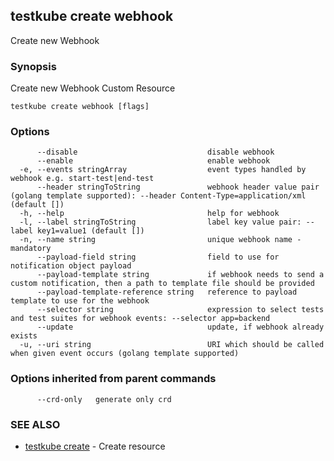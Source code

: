 ## testkube create webhook

Create new Webhook

### Synopsis

Create new Webhook Custom Resource

```
testkube create webhook [flags]
```

### Options

```
      --disable                             disable webhook
      --enable                              enable webhook
  -e, --events stringArray                  event types handled by webhook e.g. start-test|end-test
      --header stringToString               webhook header value pair (golang template supported): --header Content-Type=application/xml (default [])
  -h, --help                                help for webhook
  -l, --label stringToString                label key value pair: --label key1=value1 (default [])
  -n, --name string                         unique webhook name - mandatory
      --payload-field string                field to use for notification object payload
      --payload-template string             if webhook needs to send a custom notification, then a path to template file should be provided
      --payload-template-reference string   reference to payload template to use for the webhook
      --selector string                     expression to select tests and test suites for webhook events: --selector app=backend
      --update                              update, if webhook already exists
  -u, --uri string                          URI which should be called when given event occurs (golang template supported)
```

### Options inherited from parent commands

```
      --crd-only   generate only crd
```

### SEE ALSO

* [testkube create](testkube_create.md)	 - Create resource

